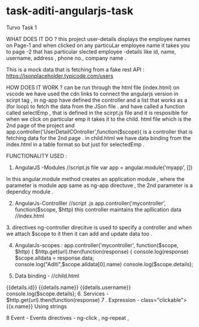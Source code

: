# task-aditi-angularjs-task
Turvo Task 1 

WHAT DOES IT DO ?
this project user-details displays the employee names on Page-1 and when clicked on any particuLar employee name it takes you to page -2
that has particular slected employee -details like id, name, username, address , phone no., company name .

This is a mock data that is fetching from a fake rest API : https://jsonplaceholder.typicode.com/users

HOW DOES IT WORK ?
can be run through the html file (index.html) on vscode 
we have used the cdn links to connect the angularjs version in scirpt tag  , in ng-app have defined the controller and a list that works as a (for loop) to fetch the data 
from the JSon file . and have called a function called selectEmp , that is defined in the scirpt.js file and it is resposible for when we click on particular 
emp it takes it to the child. html file which is the 2nd page of the project 
and app.controller('UserDetailCOntroller',function($scope){ is a controller that is fetching data for the 2nd page . 
in child.html we have data binding from the index.html in a table format so but just for selectedEmp . 

FUNCTIONALITY USED :
1. AngularJS -Modules 
//script.js file 
var app = angular.module('myapp', [])

In this angular.module method creates an application module , where the parameter is module app same as ng-app directuve , the 2nd parameter is a dependcy module .

2. AngularJs-Controlller 
 //script .js 
app.controller('mycontroller', function($scope, $http)
this controller maintains the apllication data 
//index.html
<body ng-app='myapp' ng-controller='mycontroller'>
3. directives 
<body ng-app='myapp' ng-controller='mycontroller'>
ng-controller direcitve is used to specify a controller  and when we attach $scope to it then it can add and update data too . 

4. AngularJs-scopes :
app.controller('mycontroller', function($scope, $http) {
    $http.get(url).then(function(response) {
         console.log(response)
        $scope.alldata = response.data;
 console.log("Aditi",$scope.alldata[0].name)
console.log($scope.details);

5. Data binding - //child.html 
<th scope="row">
                      {{details.id}}
                    </th>
                    <td>
                        {{details.name}}
                    </td>
                    <td>
                        {{details.username}}
console.log($scope.details);
6. Services - $http.get(url).then(function(response)
7 . Expression - class="clickable">{{x.name}} Using strings 

8 Event - Events directives - ng-click , ng-repeat , 

